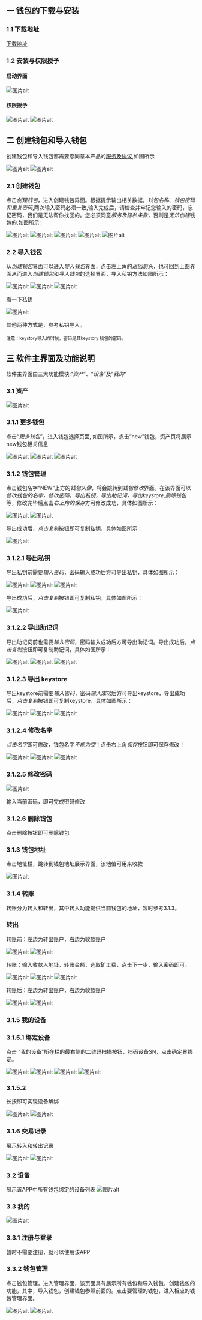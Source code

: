 ## 一 钱包的下载与安装
### 1.1 下载地址
   [下载地址](/download/ionchain.apk)
### 1.2 安装与权限授予
   #### 启动界面
   ![图片alt](/help/images/start-up.jpg)
   #### 权限授予
   ![图片alt](/help/images/priv-0.jpg)
   ![图片alt](/help/images/priv-1.jpg)
## 二  创建钱包和导入钱包
   创建钱包和导入钱包都需要您同意本产品的[服务及协议](/download/wallet-agreement.html),如图所示

   ![图片alt](/help/images/create-0.jpg)
   ![图片alt](/help/images/create-1.jpg)

### 2.1 创建钱包
   点击<em>创建钱包</em>，进入创建钱包界面。根据提示输出相关数据，<em>钱包名称、钱包密码和重复密码</em>,两次输入密码必须一致,输入完成后，请检查并牢记您输入的密码，忘记密码，我们是无法帮你找回的。您必须同意<em>服务及隐私条款</em>，否则是<em>无法创建</em>钱包的,如图所示:

   ![图片alt](/help/images/create-a-0.jpg)
   ![图片alt](/help/images/create-a-1.jpg)
   ![图片alt](/help/images/create-a-2.png)
   ![图片alt](/help/images/create-a-3.jpg)
   ![图片alt](/help/images/create-a-4.jpg)

### 2.2 导入钱包
   从<em>创建钱包</em>界面可以进入<em>导入钱包</em>界面，点击左上角的<em>返回箭头</em>，也可回到上图界面从而进入<em>创建钱包</em>和<em>导入钱包</em>的选择界面，导入私钥方法如图所示：

   ![图片alt](/help/images/import-0.jpg)
   ![图片alt](/help/images/import-1.png)
   ![图片alt](/help/images/import-2.png)

   看一下私钥

   ![图片alt](/help/images/import-3.jpg)

   其他两种方式是，参考私钥导入。<br/><br/>
   <small>注意：keystory导入的时候，密码是其keystory 钱包的密码。</small>

## 三 软件主界面及功能说明
软件主界面由三大功能模块:“<em>资产</em>”、“<em>设备</em>”及“<em>我的</em>”

### 3.1 资产
![图片alt](/help/images/assets.png)
### 3.1.1 更多钱包
点击“<em>更多钱包</em>”，进入钱包选择页面, 如图所示，点击“new”钱包，资产页将展示new钱包相关信息

![图片alt](/help/images/wallet-1.png)
![图片alt](/help/images/wallet-2.png)
![图片alt](/help/images/wallet-3.png)
### 3.1.2 钱包管理
点击钱包名字“NEW”上方的<em>钱包头像</em>，将会跳转到<em>钱包修改</em>界面。在该界面可以<em>修改钱包的名字，修改密码，导出私钥，导出助记词，导出keystore,删除钱包</em>等，修改完毕后点击<em>右上角的保存</em>方可修改成功，具体如图所示：

![图片alt](/help/images/wallet-4.png)
![图片alt](/help/images/wallet-5.png)

导出成功后，<em>点击复制</em>按钮即可复制私钥，具体如图所示：

![图片alt](/help/images/wallet-6.png)
### 3.1.2.1 导出私钥
导出私钥前需要<em>输入密码</em>，密码输入成功后方可导出私钥，具体如图所示：

![图片alt](/help/images/export-0.png)
![图片alt](/help/images/export-1.png)
![图片alt](/help/images/export-2.png)

导出成功后，<em>点击复制</em>按钮即可复制私钥，具体如图所示：

![图片alt](/help/images/export-3.png)
### 3.1.2.2 导出助记词
导出助记词前也需要<em>输入密码</em>，密码输入成功后方可导出助记词。导出成功后，<em>点击复制</em>按钮即可复制助记词，具体如图所示：

![图片alt](/help/images/export-words-0.png)
![图片alt](/help/images/export-words-1.png)
![图片alt](/help/images/export-words-2.png)

### 3.1.2.3 导出 keystore
导出keystore前需要<em>输入密码</em>，密码<em>输入成功</em>后方可导出keystore，导出成功后，<em>点击复制</em>按钮即可复制keystore，具体如图所示：

![图片alt](/help/images/export-keystore-0.png)
![图片alt](/help/images/export-keystore-1.png)
![图片alt](/help/images/export-keystore-2.png)

### 3.1.2.4 修改名字
<em>点击名字</em>即可修改，钱包名字<em>不能为空</em>！点击右上角<em>保存</em>按钮即可保存修改！

![图片alt](/help/images/rename-1.png)
![图片alt](/help/images/rename-2.png)
![图片alt](/help/images/rename-3.png)

### 3.1.2.5 修改密码
![图片alt](/help/images/modify-pwd-0.jpg)

输入当前密码，即可完成密码修改
### 3.1.2.6 删除钱包
点击删除按钮即可删除钱包
### 3.1.3 钱包地址
点击地址栏，跳转到钱包地址展示界面，该地值可用来收款

![图片alt](/help/images/address.jpg)
### 3.1.4 转账
转账分为转入和转出，其中转入功能提供当前钱包的地址，暂时参考3.1.3。
### 转出
转账前：左边为转出账户，右边为收款账户

![图片alt](/help/images/transfer-0.png)
![图片alt](/help/images/transfer-1.png)

转账：输入收款人地址，转账金额，选取矿工费，点击下一步，输入密码即可。

![图片alt](/help/images/transfer-2.png)
![图片alt](/help/images/transfer-3.png)
![图片alt](/help/images/transfer-4.png)

转账后：左边为转出账户，右边为收款账户

![图片alt](/help/images/transfer-5.jpg)
![图片alt](/help/images/transfer-6.jpg)

### 3.1.5 我的设备
### 3.1.5.1 绑定设备

点击 “我的设备”所在栏的最右侧的二维码扫描按钮，扫码设备SN，点击确定界绑定。

![图片alt](/help/images/bind-0.jpg)
![图片alt](/help/images/bind-1.png)
![图片alt](/help/images/bind-2.jpg)
![图片alt](/help/images/bind-3.png)
### 3.1.5.2 
长按即可实现设备解绑

![图片alt](/help/images/bind-4.jpg)
![图片alt](/help/images/bind-5.jpg)

### 3.1.6 交易记录
展示转入和转出记录

![图片alt](/help/images/transfer-record-0.jpg)
![图片alt](/help/images/transfer-record-1.jpg)

### 3.2 设备
展示该APP中所有钱包绑定的设备列表
![图片alt](/help/images/mydevice-0.jpg)

### 3.3 我的
![图片alt](/help/images/usercenter.jpg)

### 3.3.1 注册与登录
暂时不需要注册，就可以使用该APP
### 3.3.2 钱包管理
点击钱包管理，进入管理界面，该页面具有展示所有钱包和导入钱包，创建钱包的功能，其中，导入钱包，创建钱包参照前面的。点击要管理的钱包，进入相应的钱包管理界面。

![图片alt](/help/images/wallet-admin-0.jpg)
![图片alt](/help/images/wallet-admin-1.jpg)
